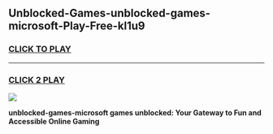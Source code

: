 
## Unblocked-Games-unblocked-games-microsoft-Play-Free-kl1u9
<h3>
<a href="https://premium76.site?title=unblocked-games-microsoft&ref=10A">CLICK TO PLAY</a></h3>
<hr>

<h3>
<a href="https://premium76.site?title=unblocked-games-microsoft&ref=10A">CLICK 2 PLAY</a>
  
</h3>

<a href="https://premium76.site?title=unblocked-games-microsoft&ref=10A"><img src="https://clearcache.store/games.png"></a>


**unblocked-games-microsoft games unblocked: Your Gateway to Fun and Accessible Online Gaming**
